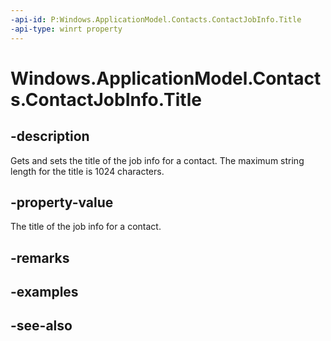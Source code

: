 ----api-id: P:Windows.ApplicationModel.Contacts.ContactJobInfo.Title
-api-type: winrt property
---<!-- Property syntaxpublic string Title { get;  set; }--># Windows.ApplicationModel.Contacts.ContactJobInfo.Title## -descriptionGets and sets the title of the job info for a contact. The maximum string length for the title is 1024 characters.## -property-valueThe title of the job info for a contact.## -remarks## -examples## -see-also